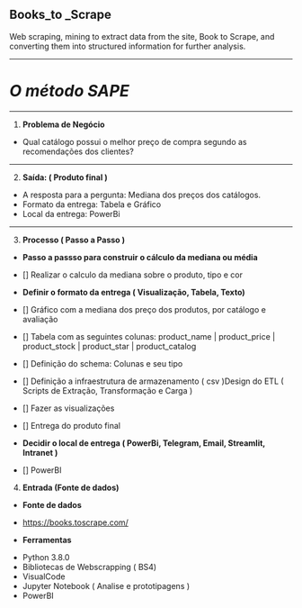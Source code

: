 ## **Books_to _Scrape**
 Web scraping, mining to extract data from the site, Book to Scrape, and converting them into structured information for further analysis.
***
# _**O método SAPE**_
***
1.	**Problema de Negócio**
- Qual catálogo possui o melhor preço de compra segundo as recomendações dos clientes?
***
2.	**Saída: ( Produto final )**
- A resposta para a pergunta: Mediana dos preços dos catálogos.
- Formato da entrega: Tabela e Gráfico
- Local da entrega: PowerBi
***
3.	**Processo ( Passo a Passo )**
- **Passo a passso para construir o cálculo da mediana ou média**
- [] Realizar o calculo da mediana sobre o produto, tipo e cor

- **Definir o formato da entrega ( Visualização, Tabela, Texto)**
- [] Gráfico com a mediana dos preço dos produtos, por catálogo e avaliação 
- [] Tabela com as seguintes colunas: product_name | product_price | product_stock | product_star | product_catalog
- [] Definição do schema: Colunas e seu tipo
- [] Definição a infraestrutura de armazenamento ( csv )Design do ETL ( Scripts de Extração, Transformação e Carga )
- [] Fazer as visualizações
- [] Entrega do produto final

- **Decidir o local de entrega ( PowerBi, Telegram, Email, Streamlit, Intranet )**
- [] PowerBI

4.	**Entrada (Fonte de dados)**

- **Fonte de dados**
* https://books.toscrape.com/

- **Ferramentas**
* Python 3.8.0
* Bibliotecas de Webscrapping ( BS4)
* VisualCode
* Jupyter Notebook ( Analise e prototipagens )
* PowerBI
